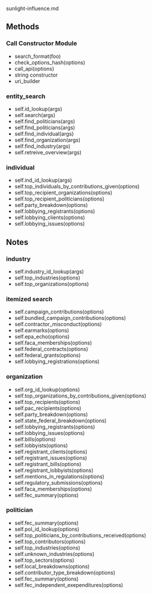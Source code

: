 sunlight-influence.md

## Methods

### Call Constructor Module

* search_format(foo)
* check_options_hash(options)
* call_api(options)
* string constructor
* uri_builder

### entity_search

* self.id_lookup(args)
* self.search(args)
* self.find_politicians(args)
* self.find_politicians(args)
* self.find_individual(args)
* self.find_organization(args)
* self.find_industry(args)
* self.retreive_overview(args)


### individual

* self.ind_id_lookup(args)
* self.top_individuals_by_contributions_given(options)
* self.top_recipient_organizations(options)
* self.top_recipient_politicians(options)
* self.party_breakdown(options)
* self.lobbying_registrants(options)
* self.lobbying_clients(options)
* self.lobbying_issues(options)

## Notes
 <!-- <td><%= m.get_name(politician.state) %></td> -->
 <!-- <td><%= politician.birthdate.to_date.to_formatted_s(:long_ordinal) %></td> -->


### industry

* self.industry_id_lookup(args)
* self.top_industries(options)
* self.top_organizations(options)

### itemized search

* self.campaign_contributions(options)
* self.bundled_campaign_contributions(options)
* self.contractor_misconduct(options)
* self.earmarks(options)
* self.epa_echo(options)
* self.faca_memberships(options)
* self.federal_contracts(options)
* self.federal_grants(options)
* self.lobbying_registrations(options)

### organization

* self.org_id_lookup(options)
* self.top_organizations_by_contributions_given(options)
* self.top_recipients(options)
* self.pac_recipients(options)
* self.party_breakdown(options)
* self.state_federal_breakdown(options)
* self.lobbying_registrants(options)
* self.lobbying_issues(options)
* self.bills(options)
* self.lobbyists(options)
* self.registrant_clients(options)
* self.registrant_issues(options)
* self.registrant_bills(options)
* self.registrant_lobbyists(options)
* self.mentions_in_regulations(options)
* self.regulatory_submissions(options)
* self.faca_memberships(options)
* self.fec_summary(options)



### politician

* self.fec_summary(options)
* self.pol_id_lookup(options)
* self.top_politicians_by_contributions_received(options)
* self.top_contributors(options)
* self.top_industries(options)
* self.unknown_industries(options)
* self.top_sectors(options)
* self.local_breakdowns(options)
* self.contributor_type_breakdown(options)
* self.fec_summary(options)
* self.fec_independent_exependitures(options)


